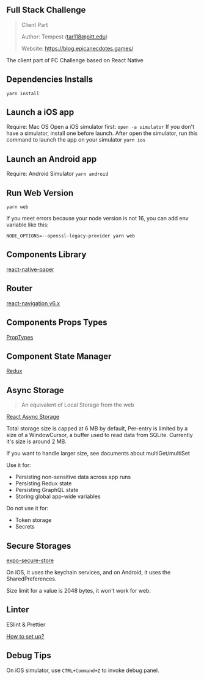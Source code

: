 ## Full Stack Challenge
> Client Part
> 
> Author: Tempest (tar118@pitt.edu)
> 
> Website: https://blog.epicanecdotes.games/

The client part of FC Challenge based on React Native

## Dependencies Installs
`yarn install`

## Launch a iOS app
Require: Mac OS
Open a iOS simulator first: `open -a simulator`
If you don't have a simulator, install one before launch.
After open the simulator, run this command to launch the app on your simulator
`yarn ios`

## Launch an Android app
Require: Android Simulator
`yarn android`

## Run Web Version
`yarn web`

If you meet errors because your node version is not 16, you can add env variable like this:
```
NODE_OPTIONS=--openssl-legacy-provider yarn web
```


## Components Library
[react-native-paper](https://callstack.github.io/react-native-paper/getting-started.html)

## Router

[react-navigation v6.x](https://reactnavigation.org/docs/getting-started)

## Components Props Types

[PropTypes](https://www.npmjs.com/package/prop-types)

## Component State Manager

[Redux](https://redux.js.org/introduction/getting-started)

## Async Storage
> An equivalent of Local Storage from the web

[React Async Storage](https://react-native-async-storage.github.io/async-storage/docs/install/)

Total storage size is capped at 6 MB by default, Per-entry is limited by a size of a WindowCursor, a buffer used to read data from SQLite. Currently it's size is around 2 MB.

If you want to handle larger size, see documents about multiGet/multiSet

Use it for:
- Persisting non-sensitive data across app runs
- Persisting Redux state
- Persisting GraphQL state
- Storing global app-wide variables

Do not use it for:
- Token storage
- Secrets

## Secure Storages

[expo-secure-store](https://docs.expo.dev/versions/latest/sdk/securestore/)

On iOS, it uses the keychain services, and on Android, it uses the SharedPreferences.

Size limit for a value is 2048 bytes, it won't work for web.

## Linter
ESlint & Prettier

[How to set up?](https://three29.com/set-up-eslint-and-prettier-for-react-native-projects/)

## Debug Tips

On iOS simulator, use `CTRL+Command+Z` to invoke debug panel.